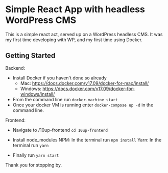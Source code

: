 # Simple React App with headless WordPress CMS

This is a simple react act, served up on a WordPress headless CMS. It was my first time developing with WP, and my first time using Docker. 


## Getting Started

Backend:
 - Install Docker if you haven't done so already
    - Mac: https://docs.docker.com/v17.09/docker-for-mac/install/
    - Windows: https://docs.docker.com/v17.09/docker-for-windows/install/
- From the command line run  `docker-machine start`
- Once your docker VM is running enter `docker-compose up -d` in the command line.

Frontend:
- Navigate to /10up-frontend `cd 10up-frontend`
- Install node_modules 
    NPM: In the terminal run `npm install`
    Yarn: In the terminal run `yarn`
 
 - Finally run `yarn start`

Thank you for stopping by.